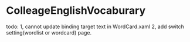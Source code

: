 ColleageEnglishVocaburary
=========================

todo:
1, cannot update binding target text in WordCard.xaml
2, add switch setting(wordlist or wordcard) page.
